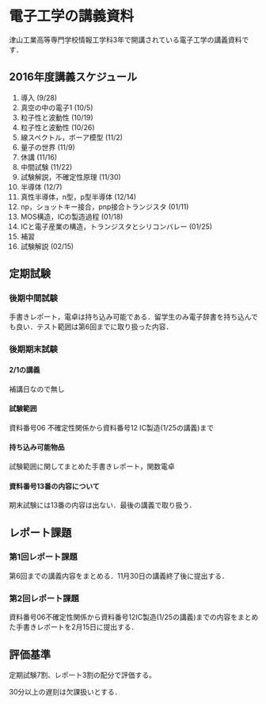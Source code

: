 # 電子工学の講義資料

津山工業高等専門学校情報工学科3年で開講されている電子工学の講義資料です．

## 2016年度講義スケジュール

1. 導入 (9/28)
2. 真空の中の電子1 (10/5)
3. 粒子性と波動性 (10/19)
4. 粒子性と波動性 (10/26)
5. 線スペクトル，ボーア模型 (11/2)
6. 量子の世界  (11/9)
7. 休講 (11/16)
8. 中間試験 (11/22)
9. 試験解説，不確定性原理 (11/30)
10. 半導体 (12/7)
11. 真性半導体，n型，p型半導体 (12/14)
12. np，ショットキー接合，pnp接合トランジスタ (01/11)
13. MOS構造，ICの製造過程 (01/18)
14. ICと電子産業の構造，トランジスタとシリコンバレー (01/25)
15. 補習
16. 試験解説 (02/15)

## 定期試験

### 後期中間試験

手書きレポート，電卓は持ち込み可能である．留学生のみ電子辞書を持ち込んでも良い．テスト範囲は第6回までに取り扱った内容．

### 後期期末試験

#### 2/1の講義
補講日なので無し

#### 試験範囲
資料番号06 不確定性関係から資料番号12 IC製造(1/25の講義)まで

#### 持ち込み可能物品
試験範囲に関してまとめた手書きレポート，関数電卓

#### 資料番号13番の内容について
期末試験には13番の内容は出ない．最後の講義で取り扱う．

## レポート課題

### 第1回レポート課題

第6回までの講義内容をまとめる．11月30日の講義終了後に提出する．

### 第2回レポート課題

資料番号06不確定性関係から資料番号12IC製造(1/25の講義)までの内容をまとめた手書きレポートを2月15日に提出する．

## 評価基準

定期試験7割、レポート3割の配分で評価する。

30分以上の遅刻は欠課扱いとする．
